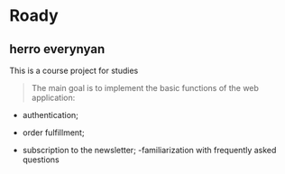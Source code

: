 # Roady
## herro everynyan

This is a course project for studies
>The main goal is to implement
>the basic functions of the web application:
- authentication;
* order fulfillment;
+ subscription to the newsletter;
-familiarization with frequently asked questions